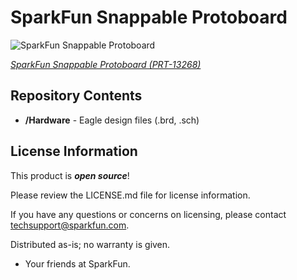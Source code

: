 SparkFun Snappable Protoboard
========================================

![SparkFun Snappable Protoboard](https://cdn.sparkfun.com//assets/parts/1/0/4/8/9/13268-01.jpg)

[*SparkFun Snappable Protoboard (PRT-13268)*](https://www.sparkfun.com/products/13268)

Repository Contents
-------------------

* **/Hardware** - Eagle design files (.brd, .sch)

License Information
-------------------

This product is _**open source**_! 

Please review the LICENSE.md file for license information. 

If you have any questions or concerns on licensing, please contact techsupport@sparkfun.com.

Distributed as-is; no warranty is given.

- Your friends at SparkFun.

